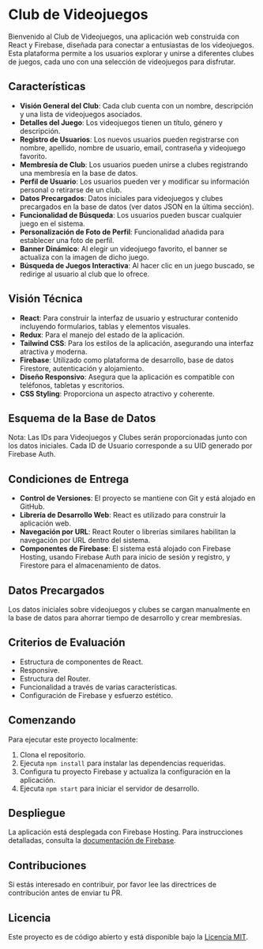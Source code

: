 # Club de Videojuegos

Bienvenido al Club de Videojuegos, una aplicación web construida con React y Firebase, diseñada para conectar a entusiastas de los videojuegos. Esta plataforma permite a los usuarios explorar y unirse a diferentes clubes de juegos, cada uno con una selección de videojuegos para disfrutar.

## Características

- **Visión General del Club**: Cada club cuenta con un nombre, descripción y una lista de videojuegos asociados.
- **Detalles del Juego**: Los videojuegos tienen un título, género y descripción.
- **Registro de Usuarios**: Los nuevos usuarios pueden registrarse con nombre, apellido, nombre de usuario, email, contraseña y videojuego favorito.
- **Membresía de Club**: Los usuarios pueden unirse a clubes registrando una membresía en la base de datos.
- **Perfil de Usuario**: Los usuarios pueden ver y modificar su información personal o retirarse de un club.
- **Datos Precargados**: Datos iniciales para videojuegos y clubes precargados en la base de datos (ver datos JSON en la última sección).
- **Funcionalidad de Búsqueda**: Los usuarios pueden buscar cualquier juego en el sistema.
- **Personalización de Foto de Perfil**: Funcionalidad añadida para establecer una foto de perfil.
- **Banner Dinámico**: Al elegir un videojuego favorito, el banner se actualiza con la imagen de dicho juego.
- **Búsqueda de Juegos Interactiva**: Al hacer clic en un juego buscado, se redirige al usuario al club que lo ofrece.

## Visión Técnica

- **React**: Para construir la interfaz de usuario y estructurar contenido incluyendo formularios, tablas y elementos visuales.
- **Redux**: Para el manejo del estado de la aplicación.
- **Tailwind CSS**: Para los estilos de la aplicación, asegurando una interfaz atractiva y moderna.
- **Firebase**: Utilizado como plataforma de desarrollo, base de datos Firestore, autenticación y alojamiento.
- **Diseño Responsivo**: Asegura que la aplicación es compatible con teléfonos, tabletas y escritorios.
- **CSS Styling**: Proporciona un aspecto atractivo y coherente.

## Esquema de la Base de Datos

Nota: Las IDs para Videojuegos y Clubes serán proporcionadas junto con los datos iniciales. Cada ID de Usuario corresponde a su UID generado por Firebase Auth.

## Condiciones de Entrega

- **Control de Versiones**: El proyecto se mantiene con Git y está alojado en GitHub.
- **Librería de Desarrollo Web**: React es utilizado para construir la aplicación web.
- **Navegación por URL**: React Router o librerías similares habilitan la navegación por URL dentro del sistema.
- **Componentes de Firebase**: El sistema está alojado con Firebase Hosting, usando Firebase Auth para inicio de sesión y registro, y Firestore para el almacenamiento de datos.

## Datos Precargados

Los datos iniciales sobre videojuegos y clubes se cargan manualmente en la base de datos para ahorrar tiempo de desarrollo y crear membresías.

## Criterios de Evaluación

- Estructura de componentes de React.
- Responsive.
- Estructura del Router.
- Funcionalidad a través de varias características.
- Configuración de Firebase y esfuerzo estético.

## Comenzando

Para ejecutar este proyecto localmente:

1. Clona el repositorio.
2. Ejecuta `npm install` para instalar las dependencias requeridas.
3. Configura tu proyecto Firebase y actualiza la configuración en la aplicación.
4. Ejecuta `npm start` para iniciar el servidor de desarrollo.

## Despliegue

La aplicación está desplegada con Firebase Hosting. Para instrucciones detalladas, consulta la [documentación de Firebase](https://firebase.google.com/docs/hosting).

## Contribuciones

Si estás interesado en contribuir, por favor lee las directrices de contribución antes de enviar tu PR.

## Licencia

Este proyecto es de código abierto y está disponible bajo la [Licencia MIT](LICENSE.md).
